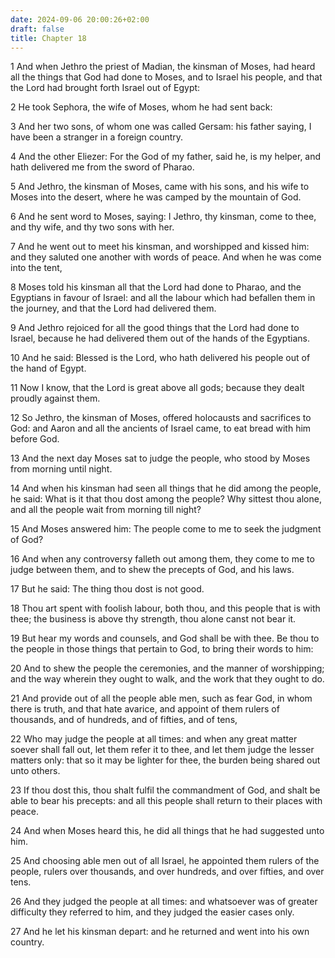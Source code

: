 ```yaml
---
date: 2024-09-06 20:00:26+02:00
draft: false
title: Chapter 18
---
```




1 And when Jethro the priest of Madian, the kinsman of Moses, had heard all the things that God had done to Moses, and to Israel his people, and that the Lord had brought forth Israel out of Egypt:

2 He took Sephora, the wife of Moses, whom he had sent back:

3 And her two sons, of whom one was called Gersam: his father saying, I have been a stranger in a foreign country.

4 And the other Eliezer: For the God of my father, said he, is my helper, and hath delivered me from the sword of Pharao.

5 And Jethro, the kinsman of Moses, came with his sons, and his wife to Moses into the desert, where he was camped by the mountain of God.

6 And he sent word to Moses, saying: I Jethro, thy kinsman, come to thee, and thy wife, and thy two sons with her.

7 And he went out to meet his kinsman, and worshipped and kissed him: and they saluted one another with words of peace. And when he was come into the tent,

8 Moses told his kinsman all that the Lord had done to Pharao, and the Egyptians in favour of Israel: and all the labour which had befallen them in the journey, and that the Lord had delivered them.

9 And Jethro rejoiced for all the good things that the Lord had done to Israel, because he had delivered them out of the hands of the Egyptians.

10 And he said: Blessed is the Lord, who hath delivered his people out of the hand of Egypt.

11 Now I know, that the Lord is great above all gods; because they dealt proudly against them.

12 So Jethro, the kinsman of Moses, offered holocausts and sacrifices to God: and Aaron and all the ancients of Israel came, to eat bread with him before God.

13 And the next day Moses sat to judge the people, who stood by Moses from morning until night.

14 And when his kinsman had seen all things that he did among the people, he said: What is it that thou dost among the people? Why sittest thou alone, and all the people wait from morning till night?

15 And Moses answered him: The people come to me to seek the judgment of God?

16 And when any controversy falleth out among them, they come to me to judge between them, and to shew the precepts of God, and his laws.

17 But he said: The thing thou dost is not good.

18 Thou art spent with foolish labour, both thou, and this people that is with thee; the business is above thy strength, thou alone canst not bear it.

19 But hear my words and counsels, and God shall be with thee. Be thou to the people in those things that pertain to God, to bring their words to him:

20 And to shew the people the ceremonies, and the manner of worshipping; and the way wherein they ought to walk, and the work that they ought to do.

21 And provide out of all the people able men, such as fear God, in whom there is truth, and that hate avarice, and appoint of them rulers of thousands, and of hundreds, and of fifties, and of tens,

22 Who may judge the people at all times: and when any great matter soever shall fall out, let them refer it to thee, and let them judge the lesser matters only: that so it may be lighter for thee, the burden being shared out unto others.

23 If thou dost this, thou shalt fulfil the commandment of God, and shalt be able to bear his precepts: and all this people shall return to their places with peace.

24 And when Moses heard this, he did all things that he had suggested unto him.

25 And choosing able men out of all Israel, he appointed them rulers of the people, rulers over thousands, and over hundreds, and over fifties, and over tens.

26 And they judged the people at all times: and whatsoever was of greater difficulty they referred to him, and they judged the easier cases only.

27 And he let his kinsman depart: and he returned and went into his own country.

